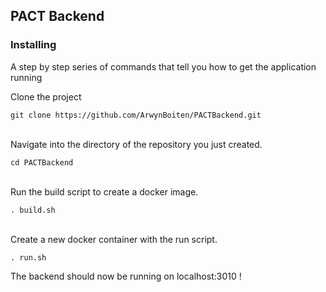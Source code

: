 ## PACT Backend

### Installing

A step by step series of commands that tell you how to get the application running

 Clone the project
```
git clone https://github.com/ArwynBoiten/PACTBackend.git
```

<BR/>
Navigate into the directory of the repository you just created.

```
cd PACTBackend
```

<BR/>
Run the build script to create a docker image.

```
. build.sh
```

<BR/>
Create a new docker container with the run script.

```
. run.sh
```

The backend should now be running on localhost:3010 !